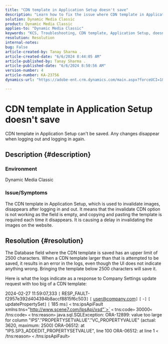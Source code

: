 ```yaml
---
title: "CDN template in Application Setup doesn't save"
description: "Learn how to fix the issue where CDN template in Application Setup can't be saved."
solution: Dynamic Media Classic
product: Dynamic Media Classic
applies-to: "Dynamic Media Classic"
keywords: "KCS, Troubleshooting, CDN template, Application Setup, doesn't save, Adobe Dynamic Media Classic"
resolution: Resolution
internal-notes: 
bug: False
article-created-by: Tanay Sharma .
article-created-date: "6/6/2024 8:44:05 AM"
article-published-by: Tanay Sharma .
article-published-date: "6/6/2024 8:50:56 AM"
version-number: 4
article-number: KA-23756
dynamics-url: "https://adobe-ent.crm.dynamics.com/main.aspx?forceUCI=1&pagetype=entityrecord&etn=knowledgearticle&id=cd0ea8ec-e023-ef11-840b-6045bd0065b6"

---
```

# CDN template in Application Setup doesn't save


CDN template in Application Setup can't be saved. Any changes disappear when logging out and logging in again.

## Description {#description}


### Environment

Dynamic Media Classic

### Issue/Symptoms

The CDN template in Application Setup, which is used to invalidate images, disappears after logging in and out. It means that the invalidate CDN option is not working as the field is empty, and copying and pasting the template is required each time it disappears. It is causing a delay in invalidating the images on the website.


## Resolution {#resolution}


The Database field where the CDN template is saved has an upper limit of 2500 characters. When a CDN template larger than that is attempted to be saved, it results in an error in the logs, even though the UI does not indicate anything wrong. Bringing the template below 2500 characters will save it.



Here is what the logs indicate as a response to Company Settings update request with too big of a CDN template:

2024-02-27 11:59:07,333 `[` RESP_FAULT-f2957e392d404394b8accf8815f6c503`]` 
`[` user@company.com`]`  `[` -`]`  `[` updatePropertySet`]`  `[` 185 ms`]` 
`<` tns:ipsApiFault
xmlns:tns="http://www.scene7.com/IpsApi/xsd"`>` `<` tns:code`>` 30000`<` /tns:code`>` `<` tns:reason`>` java.sql.SQLException:
ORA-12899: value too large for column
"IPS"."PROPERTYSETVALUE"."VC_PROPERTYVALUE" (actual: 3620, maximum:
2500)
ORA-06512: at "IPS.SP3_ADDEDIT_PROPERTYSETVALUE", line 100
ORA-06512: at line 1
`<` /tns:reason`>` `<` /tns:ipsApiFault`>`
